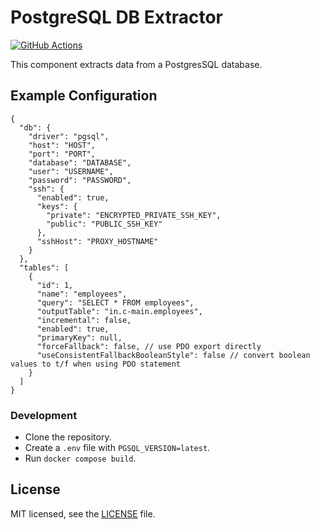 # PostgreSQL DB Extractor
[![GitHub Actions](https://github.com/keboola/db-extractor-pgsql/actions/workflows/push.yml/badge.svg)](https://github.com/keboola/db-extractor-pgsql/actions/workflows/push.yml)

This component extracts data from a PostgresSQL database.

## Example Configuration


    {
      "db": {
        "driver": "pgsql",
        "host": "HOST",
        "port": "PORT",
        "database": "DATABASE",
        "user": "USERNAME",
        "password": "PASSWORD",
        "ssh": {
          "enabled": true,
          "keys": {
            "private": "ENCRYPTED_PRIVATE_SSH_KEY",
            "public": "PUBLIC_SSH_KEY"
          },
          "sshHost": "PROXY_HOSTNAME"
        }
      },
      "tables": [
        {
          "id": 1,
          "name": "employees",
          "query": "SELECT * FROM employees",
          "outputTable": "in.c-main.employees",
          "incremental": false,
          "enabled": true,
          "primaryKey": null,
          "forceFallback": false, // use PDO export directly
          "useConsistentFallbackBooleanStyle": false // convert boolean values to t/f when using PDO statement
        }
      ]
    }

### Development

- Clone the repository.
- Create a `.env` file with `PGSQL_VERSION=latest`.
- Run `docker compose build`.

## License

MIT licensed, see the [LICENSE](./LICENSE) file.
